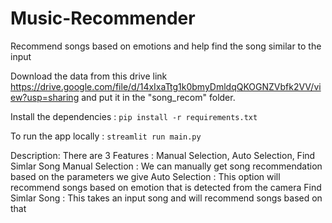 # Music-Recommender
Recommend songs based on emotions and help find the song similar to the input

Download the data from this drive link https://drive.google.com/file/d/14xIxaTtg1k0bmyDmldqQKOGNZVbfk2VV/view?usp=sharing and put it in the "song_recom" folder.

Install the dependencies : `pip install -r requirements.txt`

To run the app locally : `streamlit run main.py`

Description:
  There are 3 Features : Manual Selection, Auto Selection, Find Simlar Song
    Manual Selection : We can manually get song recommendation based on the parameters we give
    Auto Selection   : This option will recommend songs based on emotion that is detected from the camera
    Find Simlar Song : This takes an input song and will recommend songs based on that
